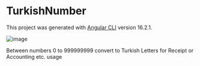 # TurkishNumber

This project was generated with [Angular CLI](https://github.com/angular/angular-cli) version 16.2.1.

![image](https://github.com/alesta94/turkishNumber/assets/53895340/e252024f-aa6d-4a2b-a71f-7c3e8cb37211)

Between numbers 0 to 999999999 convert to Turkish Letters for Receipt or Accounting etc. usage
